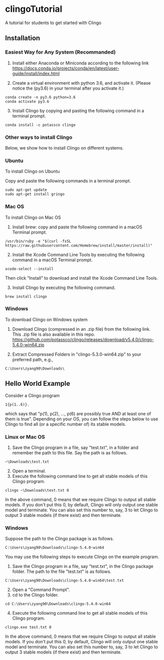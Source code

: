 # clingoTutorial
A tutorial for students to get started with Clingo

## Installation

### Easiest Way for Any System (Recommanded)
1. Install either Anaconda or Miniconda according to the following link
https://docs.conda.io/projects/conda/en/latest/user-guide/install/index.html

2. Create a virtual environment with python 3.6, and activate it. (Please notice the (py3.6) in your terminal after you activate it.)
```
conda create -n py3.6 python=3.6
conda activate py3.6
```

3. Install Clingo by copying and pasting the following command in a terminal prompt.
```
conda install -c potassco clingo
```

### Other ways to install Clingo
Below, we show how to install Clingo on different systems.
### Ubuntu
To install Clingo on Ubuntu

Copy and paste the following commands in a terminal prompt.
```
sudo apt-get update
sudo apt-get install gringo
```

### Mac OS
To install Clingo on Mac OS

1. Install brew: copy and paste the following command in a macOS Terminal prompt.
```
/usr/bin/ruby -e "$(curl -fsSL https://raw.githubusercontent.com/Homebrew/install/master/install)"
```

2. Install the Xcode Command Line Tools by executing the following command in a macOS Terminal prompt.
```
xcode-select --install
```
Then click “Install” to download and install the Xcode Command Line Tools.

3. Install Clingo by executing the following command.
```
brew install clingo
```

### Windows
To download Clingo on Windows system

1. Download Clingo (compressed in an .zip file) from the following link. This .zip file is also available in this repo.
https://github.com/potassco/clingo/releases/download/v5.4.0/clingo-5.4.0-win64.zip


2. Extract Compressed Folders in "clingo-5.3.0-win64.zip" to your preferred path, e.g.,
```
C:\Users\zyang90\Downloads\
```

## Hello World Example
Consider a Clingo program 
```
1{p(1..6)}.
```
which says that "p(1), p(2), ..., p(6) are possibly true AND at least one of them is true". Depending on your OS, you can follow the steps below to use Clingo to find all (or a specific number of) its stable models. 

### Linux or Mac OS
1. Save the Clingo program in a file, say "test.txt", in a folder and remember the path to this file. Say the path is as follows.
```
~\Downloads\test.txt
```
2. Open a terminal.
3. Execute the following command line to get all stable models of this Clingo program.
```
clingo ~\Downloads\test.txt 0
```
In the above command, 0 means that we require Clingo to output all stable models. If you don't put this 0, by default, Clingo will only output one stable model and terminate. You can also set this number to, say, 3 to let Clingo to output 3 stable models (if there exist) and then terminate.
### Windows
Suppose the path to the Clingo package is as follows. 
```
C:\Users\zyang90\Downloads\clingo-5.4.0-win64
```
You may use the following steps to execute Clingo on the example program.
1. Save the Clingo program in a file, say "test.txt", in the Clingo package folder. The path to the file "test.txt" is as follows.
```
C:\Users\zyang90\Downloads\clingo-5.4.0-win64\test.txt
```
2. Open a "Command Prompt".
3. cd to the Clingo folder. 
```
cd C:\Users\zyang90\Downloads\clingo-5.4.0-win64
```
4. Execute the following command line to get all stable models of this Clingo program.
```
clingo.exe test.txt 0
```
In the above command, 0 means that we require Clingo to output all stable models. If you don't put this 0, by default, Clingo will only output one stable model and terminate. You can also set this number to, say, 3 to let Clingo to output 3 stable models (if there exist) and then terminate.
